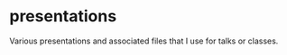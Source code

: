 presentations
=============

Various presentations and associated files that I use for talks or classes.